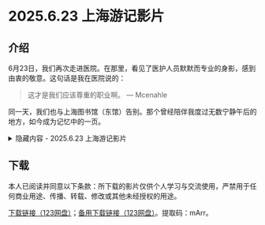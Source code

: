 # 2025.6.23 上海游记影片

## 介绍

6月23日，我们再次走进医院。在那里，看见了医护人员默默而专业的身影，感到由衷的敬意。这句话是我在医院说的：

> 这才是我们应该尊重的职业啊。
> — Mcenahle

同一天，我们也与上海图书馆（东馆）告别。那个曾经陪伴我度过无数宁静午后的地方，如今成为记忆中的一页。

<details>
  <summary>隐藏内容 - 2025.6.23 上海游记影片</summary>
学校通知说9月15日开学，看样子这学期是搬不了新校区了。唉，真希望我那段煽情是白写、白做的（笑）。我是真的很喜欢上海图书馆东馆！

This isn't just a library to me — it's where the memories of my Shanghai spring in 2025 quietly took root: long hours spent building websites, preparing for the CET test, and growing in ways I didn't even notice at the time.

I hope we won't move to the new campus when the semester starts, or even after National Day. No — ideally, not even for the next two years. Let me stay where my memories are still growing.
</details>

## 下载

本人已阅读并同意以下条款：所下载的影片仅供个人学习与交流使用，严禁用于任何商业用途、传播、转载、修改或其他未经授权的用途。

[下载链接（123网盘）](https://www.123684.com/s/cpBkjv-kYKvd)；[备用下载链接（123网盘）](https://www.123912.com/s/cpBkjv-kYKvd)。提取码：mArr。
